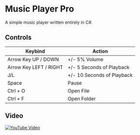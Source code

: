# Music Player Pro

A simple music player written entirely in C#. 

## Controls

|Keybind|Action|
|--|--|
|Arrow Key UP / DOWN|+/- 5% Volume|
|Arrow Key LEFT / RIGHT|+/- 5 Seconds of Playback|
|J/L|+/- 10 Seconds of Playback|
|Space|Pause|
|Ctrl + O|Open File|
|Ctrl + F|Open Folder|

## Video

[![YouTube Video](https://img.youtube.com/vi/-PXM1H4f4Tc/0.jpg)](https://www.youtube.com/watch?v=-PXM1H4f4Tc)

